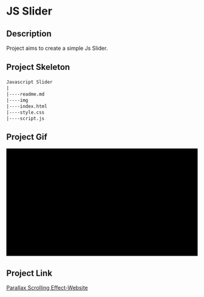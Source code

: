 # JS Slider

## Description
Project aims to create a simple Js Slider.

## Project Skeleton 

```
Javascript Slider
|
|----readme.md                   
|----img            
|----index.html
|----style.css
|----script.js  
```
## Project Gif

![js Slider](img/slider.gif)

## Project Link
[Parallax Scrolling Effect-Website](https://hellenkuttery.github.io/js-slider/)